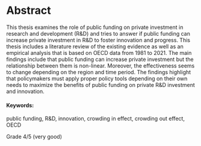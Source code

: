 # Abstract
This thesis examines the role of public funding on private investment in research
and development (R&D) and tries to answer if public funding can increase private
investment in R&D to foster innovation and progress.
This thesis includes a literature review of the existing evidence as well as an empirical analysis that is based on OECD data from 1981 to 2021. The main findings include that public funding can increase private investment but the relationship between them is non-linear. Moreover, the effectiveness seems to change depending
on the region and time period.
The findings highlight that policymakers must apply proper policy tools depending
on their own needs to maximize the benefits of public funding on private R&D investment and innovation.

#### Keywords:
public funding, R&D, innovation, crowding in effect, crowding out effect, OECD

Grade 4/5 (very good)
